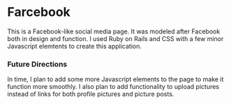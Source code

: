 # Farcebook

This is a Facebook-like social media page. It was modeled after Facebook both in design and function. I used Ruby on Rails and CSS with a few minor Javascript elemtents to create this application.

### Future Directions

In time, I plan to add some more Javascript elements to the page to make it function more smoothly. I also plan to add functionality to upload pictures instead of links for both profile pictures and picture posts.
